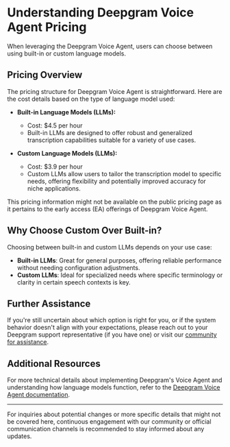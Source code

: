 # Understanding Deepgram Voice Agent Pricing

When leveraging the Deepgram Voice Agent, users can choose between using built-in or custom language models. 

## Pricing Overview

The pricing structure for Deepgram Voice Agent is straightforward. Here are the cost details based on the type of language model used:

- **Built-in Language Models (LLMs):**
  - Cost: $4.5 per hour
  - Built-in LLMs are designed to offer robust and generalized transcription capabilities suitable for a variety of use cases.

- **Custom Language Models (LLMs):**
  - Cost: $3.9 per hour
  - Custom LLMs allow users to tailor the transcription model to specific needs, offering flexibility and potentially improved accuracy for niche applications.

This pricing information might not be available on the public pricing page as it pertains to the early access (EA) offerings of Deepgram Voice Agent.

## Why Choose Custom Over Built-in?
Choosing between built-in and custom LLMs depends on your use case:

- **Built-in LLMs**: Great for general purposes, offering reliable performance without needing configuration adjustments.
- **Custom LLMs**: Ideal for specialized needs where specific terminology or clarity in certain speech contexts is key.

## Further Assistance
If you're still uncertain about which option is right for you, or if the system behavior doesn't align with your expectations, please reach out to your Deepgram support representative (if you have one) or visit our [community for assistance](https://discord.gg/deepgram).

## Additional Resources
For more technical details about implementing Deepgram's Voice Agent and understanding how language models function, refer to the [Deepgram Voice Agent documentation](https://developers.deepgram.com/docs/voice-agent).

---

For inquiries about potential changes or more specific details that might not be covered here, continuous engagement with our community or official communication channels is recommended to stay informed about any updates.